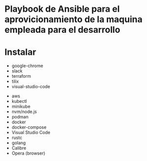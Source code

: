 # Playbook de Ansible para el aprovicionamiento de la maquina empleada para el desarrollo



# Instalar

- google-chrome
- slack
- terraform
- tilix
- visual-studio-code
* aws
* kubectl
* minikube
* nvm/node.js
* podman
* docker
* docker-compose
* Visual Studio Code
* rustc
* golang
* Calibre
* Opera (browser)
